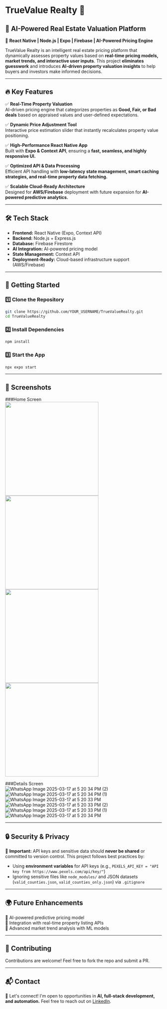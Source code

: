 # TrueValue Realty 🏡

## 🚀 AI-Powered Real Estate Valuation Platform

📍 **React Native | Node.js | Expo | Firebase | AI-Powered Pricing Engine**

TrueValue Realty is an intelligent real estate pricing platform that dynamically assesses property values based on **real-time pricing models, market trends, and interactive user inputs**. This project **eliminates guesswork** and introduces **AI-driven property valuation insights** to help buyers and investors make informed decisions.

---

## 🔥 Key Features

✅ **Real-Time Property Valuation**  
AI-driven pricing engine that categorizes properties as **Good, Fair, or Bad deals** based on appraised values and user-defined expectations.

✅ **Dynamic Price Adjustment Tool**  
Interactive price estimation slider that instantly recalculates property value positioning.

✅ **High-Performance React Native App**  
Built with **Expo & Context API**, ensuring a **fast, seamless, and highly responsive UI.**

✅ **Optimized API & Data Processing**  
Efficient API handling with **low-latency state management, smart caching strategies, and real-time property data fetching.**

✅ **Scalable Cloud-Ready Architecture**  
Designed for **AWS/Firebase** deployment with future expansion for **AI-powered predictive analytics.**

---

## 🛠 Tech Stack

- **Frontend:** React Native (Expo, Context API)  
- **Backend:** Node.js + Express.js  
- **Database:** Firebase Firestore  
- **AI Integration:** AI-powered pricing model  
- **State Management:** Context API  
- **Deployment-Ready:** Cloud-based infrastructure support (AWS/Firebase)  

---

## 🚀 Getting Started

### **1️⃣ Clone the Repository**
```sh
git clone https://github.com/YOUR_USERNAME/TrueValueRealty.git
cd TrueValueRealty
```

### **2️⃣ Install Dependencies**
```sh
npm install
```

### **3️⃣ Start the App**
```sh
npx expo start
```

---

## 📸 Screenshots

###Home Screen   
<img src="https://github.com/user-attachments/assets/c08928c3-d8b4-4c31-8c4f-d0832213fb29" width="300"/>
<img src="https://github.com/user-attachments/assets/8d121fb7-6d17-4df1-b4d1-3c9fa71da9cd" width="300"/>
<img src="https://github.com/user-attachments/assets/ea7c35dc-7a91-42e7-9f1d-e0c7c8a5c1cd" width="300"/>
<img src="https://github.com/user-attachments/assets/68380243-fe06-447b-903f-4d854c5b88db" width="300"/>

###Details Screen   
![WhatsApp Image 2025-03-17 at 5 20 34 PM (2)](https://github.com/user-attachments/assets/35f12791-343e-4d26-ab54-f9892aad9d97)
![WhatsApp Image 2025-03-17 at 5 20 34 PM (1)](https://github.com/user-attachments/assets/81e76a26-f365-4657-ab89-891f0093457a)
![WhatsApp Image 2025-03-17 at 5 20 33 PM](https://github.com/user-attachments/assets/681d0705-29d0-4c51-b269-bf2dbaddbd11)
![WhatsApp Image 2025-03-17 at 5 20 33 PM (2)](https://github.com/user-attachments/assets/1fe051f9-7679-4529-84a6-65fe8e7eb7ca)
![WhatsApp Image 2025-03-17 at 5 20 33 PM (1)](https://github.com/user-attachments/assets/53966c55-4600-444f-9396-7c205dba54e8)
![WhatsApp Image 2025-03-17 at 5 20 34 PM](https://github.com/user-attachments/assets/78413b9a-0357-4131-a80d-a47067f49eec)


---

## 🔒 Security & Privacy

🚨 **Important:** API keys and sensitive data should **never be shared** or committed to version control. This project follows best practices by:
- Using **environment variables** for API keys (e.g., `PEXELS_API_KEY = "API key from https://www.pexels.com/api/key/"`)
- Ignoring sensitive files like `node_modules/` and JSON datasets (`valid_counties.json`, `valid_counties_only.json`) via `.gitignore`

---

## 🌍 Future Enhancements

🚀 AI-powered predictive pricing model  
🚀 Integration with real-time property listing APIs  
🚀 Advanced market trend analysis with ML models  

---

## 🤝 Contributing
Contributions are welcome! Feel free to fork the repo and submit a PR.

---

## 📬 Contact
💬 Let's connect! I'm open to opportunities in **AI, full-stack development, and automation.** Feel free to reach out on [LinkedIn](https://www.linkedin.com/in/YOURPROFILE/).

